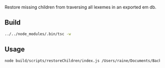 Restore missing children from traversing all lexemes in an exported em db.

## Build

```sh
../../node_modules/.bin/tsc -w
```

## Usage

```sh
node build/scripts/restoreChildren/index.js /Users/raine/Documents/Backups/em,\ Workflowy/2021-03-25T07_48_47Z_em-proto_data.json
```

